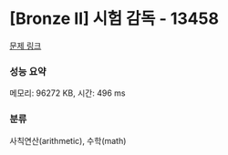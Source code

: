 # [Bronze II] 시험 감독 - 13458 

[문제 링크](https://www.acmicpc.net/problem/13458) 

### 성능 요약

메모리: 96272 KB, 시간: 496 ms

### 분류

사칙연산(arithmetic), 수학(math)

